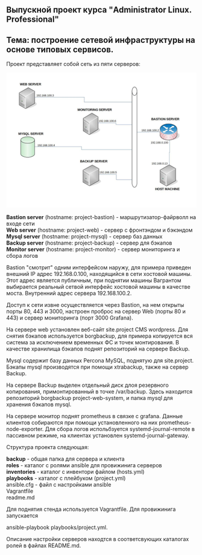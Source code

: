 ## Выпускной проект курса "Administrator Linux. Professional"

## Тема: построение сетевой инфраструктуры на основе типовых сервисов.

Проект представляет собой сеть из пяти серверов:

![Иллюстрация к проекту](https://github.com/deepsey/otus-project/raw/main/project.jpg)

**Bastion server** (hostname: project-bastion) - маршрутизатор-файрволл на входе сети  
**Web server** (hostname: project-web) - сервер с фронтэндом и бэкэндом  
**Mysql server** (hostname: project-mysql) - сервер баз данных  
**Backup server** (hostname: project-backup) - сервер для бэкапов  
**Monitor server** (hostname: project-monitor) - сервер мониторинга и сбора логов  

Bastion "смотрит" одним интерфейсом наружу, для примера приведен внешний IP адрес 192.168.0.100,
находящийся в сети хостовой машины. Этот адрес является публичным, при поднятии машины Вагрантом
выбирается реальный сетвой интерфейс хостовой машины в качестве моста. Внутренний адрес сервера
192.168.100.2.

Доступ к сети извне осуществляется через Bastion, на нем открыты порты 80, 443 и 3000, настроен
проброс на сервер Web (порты 80 и 443) и сервер мониторинга (порт 3000 Grafana).

На сервере web установлен веб-сайт site.project CMS wordpress. Для снятия бэкапов используется
borgbackup, для примера копируется вся система за исключением временных ФС и точек монтирования.
В качестве хранилища бэкапов поднят репозиторий на сервере Backup. 

Mysql содержит базу данных Percona MySQL, поднятую для site.project. Бэкапы mysql производятся
при помощи xtrabackup, также на сервер Backup. 

На сервере Backup выделен отдельный диск длоя резервного копирования, примонтированный в точке
/var/backup. Здесь находится репозиторий borgbackup project-web-system, и папка mysql для хранения
бэкапов mysql.

На сервере монитор поднят prometheus в связке с grafana. Данные клиентов собираются при помощи
установленного на них prometheus-node-exporter. Для сбора логов испольбзуется systemd-journal-remote
в пассивном режиме, на клиентах установлен systemd-journal-gateway.  

Структура проекта следующая:

**backup** - общая папка для сервера и клиента  
**roles** - каталог с ролями ansible для провижинига серверов  
**inventories** - каталог с инвентори файлом (hosts.yml)  
**playbooks** - каталог с плейбуком (project.yml)  
ansible.cfg - файл с настройками ansible  
Vagrantfile  
readme.md  

Для поднятия стенда используется Vagrantfile. Для провижинига запускается 

ansible-playbook playbooks/project.yml.

Описание настройки серверов находтся в соответсвующих каталогах ролей в файлах README.md.



